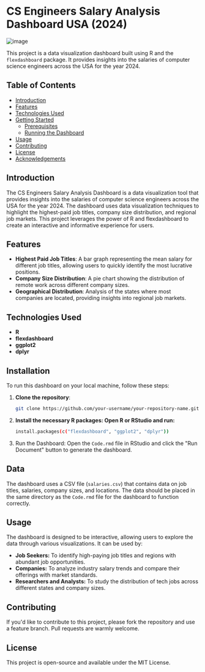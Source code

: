 # CS Engineers Salary Analysis Dashboard USA (2024)

![image](https://github.com/user-attachments/assets/cb61bfe0-5d17-4136-a8ff-4ddf90ae7979)

This project is a data visualization dashboard built using R and the `flexdashboard` package. It provides insights into the salaries of computer science engineers across the USA for the year 2024.



## Table of Contents

- [Introduction](#introduction)
- [Features](#features)
- [Technologies Used](#technologies-used)
- [Getting Started](#getting-started)
  - [Prerequisites](#prerequisites)
  - [Running the Dashboard](#running-the-dashboard)
- [Usage](#usage)
- [Contributing](#contributing)
- [License](#license)
- [Acknowledgements](#acknowledgements)

## Introduction

The CS Engineers Salary Analysis Dashboard is a data visualization tool that provides insights into the salaries of computer science engineers across the USA for the year 2024. The dashboard uses data visualization techniques to highlight the highest-paid job titles, company size distribution, and regional job markets. This project leverages the power of R and flexdashboard to create an interactive and informative experience for users.



## Features

- **Highest Paid Job Titles**: A bar graph representing the mean salary for different job titles, allowing users to quickly identify the most lucrative positions.
- **Company Size Distribution**: A pie chart showing the distribution of remote work across different company sizes.
- **Geographical Distribution**: Analysis of the states where most companies are located, providing insights into regional job markets.

## Technologies Used

- **R**
- **flexdashboard**
- **ggplot2**
- **dplyr**

## Installation

To run this dashboard on your local machine, follow these steps:

1. **Clone the repository**:
   ```sh
   git clone https://github.com/your-username/your-repository-name.git
2. **Install the necessary R packages: Open R or RStudio and run:**
   ```sh
   install.packages(c("flexdashboard", "ggplot2", "dplyr"))
3. Run the Dashboard: Open the `Code.rmd` file in RStudio and click the "Run Document" button to generate the dashboard.

## Data
The dashboard uses a CSV file (`salaries.csv`) that contains data on job titles, salaries, company sizes, and locations. The data should be placed in the same directory as the `Code.rmd` file for the dashboard to function correctly.

## Usage
The dashboard is designed to be interactive, allowing users to explore the data through various visualizations. It can be used by:

- **Job Seekers:** To identify high-paying job titles and regions with abundant job opportunities.
- **Companies:** To analyze industry salary trends and compare their offerings with market standards.
- **Researchers and Analysts:** To study the distribution of tech jobs across different states and company sizes.
## Contributing
If you'd like to contribute to this project, please fork the repository and use a feature branch. Pull requests are warmly welcome.

## License
This project is open-source and available under the MIT License.
